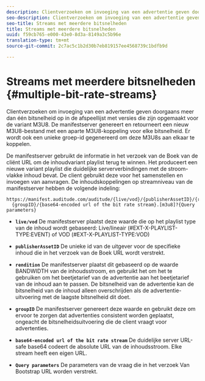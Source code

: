```yaml
---
description: Clientverzoeken om invoeging van een advertentie geven doorgaans meer dan één bitsnelheid op in de afspeellijst met versies die zijn opgemaakt voor de variant M3U8. De manifestserver genereert en retourneert een nieuw M3U8-bestand met een aparte M3U8-koppeling voor elke bitsnelheid. Er wordt ook een unieke groep-id gegenereerd om deze M3U8s aan elkaar te koppelen.
seo-description: Clientverzoeken om invoeging van een advertentie geven doorgaans meer dan één bitsnelheid op in de afspeellijst met versies die zijn opgemaakt voor de variant M3U8. De manifestserver genereert en retourneert een nieuw M3U8-bestand met een aparte M3U8-koppeling voor elke bitsnelheid. Er wordt ook een unieke groep-id gegenereerd om deze M3U8s aan elkaar te koppelen.
seo-title: Streams met meerdere bitsnelheden
title: Streams met meerdere bitsnelheden
uuid: f59cb765-e000-43e0-8d3a-8149a3c5b96e
translation-type: tm+mt
source-git-commit: 2c7ac5c1b2d30b7eb819157ee4568739c1bdfb9d

---
```



# Streams met meerdere bitsnelheden {#multiple-bit-rate-streams}

Clientverzoeken om invoeging van een advertentie geven doorgaans meer dan één bitsnelheid op in de afspeellijst met versies die zijn opgemaakt voor de variant M3U8. De manifestserver genereert en retourneert een nieuw M3U8-bestand met een aparte M3U8-koppeling voor elke bitsnelheid. Er wordt ook een unieke groep-id gegenereerd om deze M3U8s aan elkaar te koppelen.

De manifestserver gebruikt de informatie in het verzoek van de Boek van de cliënt URL om de inhoudvariant playlist terug te winnen. Het produceert een nieuwe variant playlist die duidelijke serververbindingen met de stroom-vlakke inhoud bevat. De client gebruikt deze voor het samenstellen en invoegen van aanvragen. De inhoudskoppelingen op streamniveau van de manifestserver hebben de volgende indeling:

```
https://manifest.auditude.com/auditude/{live/vod}/{publisherAssetID}/{rendition}/
  {groupID}/{base64-encoded url of the bit rate stream}.[m3u8]?{Query parameters}
```

* **`live/vod`** De manifestserver plaatst deze waarde die op het playlist type van de inhoud wordt gebaseerd: Live/lineair (#EXT-X-PLAYLIST-TYPE:EVENT) of VOD (#EXT-X-PLAYLIST-TYPE:VOD)

* **`publisherAssetID`** De unieke id van de uitgever voor de specifieke inhoud die in het verzoek van de Boek URL wordt verstrekt.

* **`rendition`** De manifestserver plaatst dit gebaseerd op de waarde BANDWIDTH van de inhoudsstroom, en gebruikt het om het te gebruiken om het beetjetarief van de advertentie aan het beetjetarief van de inhoud aan te passen. De bitsnelheid van de advertentie kan de bitsnelheid van de inhoud alleen overschrijden als de advertentie-uitvoering met de laagste bitsnelheid dit doet.

* **`groupID`** De manifestserver genereert deze waarde en gebruikt deze om ervoor te zorgen dat advertenties consistent worden geplaatst, ongeacht de bitsnelheidsuitvoering die de client vraagt voor advertenties.

* **`base64-encoded url of the bit rate stream`** De duidelijke server URL-safe base64 codeert de absolute URL van de inhoudsstroom. Elke stream heeft een eigen URL.

* **`Query parameters`** De parameters van de vraag die in het verzoek Van Bootstrap URL worden verstrekt.

